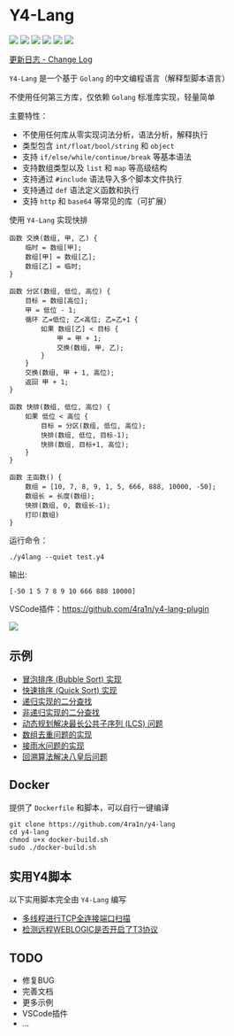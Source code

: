 # Y4-Lang

![](https://img.shields.io/github/license/4ra1n/y4-lang)
![](https://img.shields.io/github/languages/top/4ra1n/y4-lang)
![](https://img.shields.io/github/v/release/4ra1n/y4-lang)
![](https://img.shields.io/github/downloads/4ra1n/y4-lang/total)
![](https://img.shields.io/github/actions/workflow/status/4ra1n/y4-lang/y4-lang.yml?branch=master)
![](https://img.shields.io/badge/Code%20Lines-8865-blue)

[更新日志 - Change Log](CHANGELOG.md)

`Y4-Lang` 是一个基于 `Golang` 的中文编程语言（解释型脚本语言）

不使用任何第三方库，仅依赖 `Golang` 标准库实现，轻量简单

主要特性：
- 不使用任何库从零实现词法分析，语法分析，解释执行
- 类型包含 `int/float/bool/string` 和 `object`
- 支持 `if/else/while/continue/break` 等基本语法
- 支持数组类型以及 `list` 和 `map` 等高级结构
- 支持通过 `#include` 语法导入多个脚本文件执行
- 支持通过 `def` 语法定义函数和执行
- 支持 `http` 和 `base64` 等常见的库（可扩展）

使用 `Y4-Lang` 实现快排

```text
函数 交换(数组, 甲, 乙) {
    临时 = 数组[甲];
    数组[甲] = 数组[乙];
    数组[乙] = 临时;
}

函数 分区(数组, 低位, 高位) {
    目标 = 数组[高位];
    甲 = 低位 - 1;
    循环 乙=低位; 乙<高位; 乙=乙+1 {
        如果 数组[乙] < 目标 {
            甲 = 甲 + 1;
            交换(数组, 甲, 乙);
        }
    }
    交换(数组, 甲 + 1, 高位);
    返回 甲 + 1;
}

函数 快排(数组, 低位, 高位) {
    如果 低位 < 高位 {
        目标 = 分区(数组, 低位, 高位);
        快排(数组, 低位, 目标-1);
        快排(数组, 目标+1, 高位);
    }
}

函数 主函数() {
    数组 = [10, 7, 8, 9, 1, 5, 666, 888, 10000, -50];
    数组长 = 长度(数组);
    快排(数组, 0, 数组长-1);
    打印(数组)
}
```

运行命令：

```shell
./y4lang --quiet test.y4
```

输出:

```text
[-50 1 5 7 8 9 10 666 888 10000]
```

VSCode插件：https://github.com/4ra1n/y4-lang-plugin

![](image/vscode.png)

## 示例

- [冒泡排序 (Bubble Sort) 实现](examples/001.y4)
- [快速排序 (Quick Sort) 实现](examples/002.y4)
- [递归实现的二分查找](examples/003.y4)
- [非递归实现的二分查找](examples/004.y4)
- [动态规划解决最长公共子序列 (LCS) 问题](examples/005.y4)
- [数组去重问题的实现](examples/006.y4)
- [接雨水问题的实现](examples/007.y4)
- [回溯算法解决八皇后问题](examples/008.y4)

## Docker

提供了 `Dockerfile` 和脚本，可以自行一键编译

```shell
git clone https://github.com/4ra1n/y4-lang
cd y4-lang
chmod u+x docker-build.sh
sudo ./docker-build.sh
```

## 实用Y4脚本

以下实用脚本完全由 `Y4-Lang` 编写

- [多线程进行TCP全连接端口扫描](poc/port-scan.y4)
- [检测远程WEBLOGIC是否开启了T3协议](poc/weblogic-t3.y4)

## TODO

- 修复BUG
- 完善文档
- 更多示例
- VSCode插件
- ...
